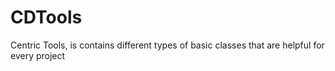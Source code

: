 # CDTools
Centric Tools, is contains different types of basic classes that are helpful for every project

